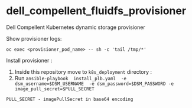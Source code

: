 # dell_compellent_fluidfs_provisioner
Dell Compellent Kubernetes dynamic storage provisioner 

Show provisioner logs:

```oc exec <provisioner_pod_name> -- sh -c 'tail /tmp/*'```

Install provisioner :

1. Inside this repository move to ```k8s_deployment``` directory :
2. Run ```ansible-playbook  install_plb.yaml  -e dsm_username=$DSM_USERNAME  -e dsm_password=$DSM_PASSWORD -e image_pull_secret=$PULL_SECRET```

```PULL_SECRET - imagePullSecret in base64 encoding```

 

